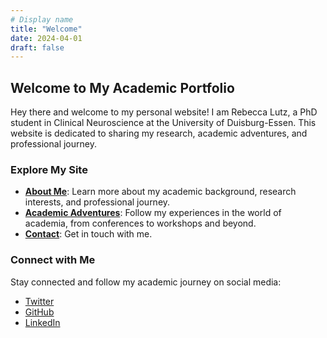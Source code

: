 ```yaml
---
# Display name
title: "Welcome"
date: 2024-04-01
draft: false
---
```


## Welcome to My Academic Portfolio

Hey there and welcome to my personal website! I am Rebecca Lutz, a PhD student in Clinical Neuroscience at the University of Duisburg-Essen. This website is dedicated to sharing my research, academic adventures, and professional journey.

### Explore My Site

- **[About Me](/about-me/)**: Learn more about my academic background, research interests, and professional journey.
- **[Academic Adventures](/academic-adventures/)**: Follow my experiences in the world of academia, from conferences to workshops and beyond.
- **[Contact](/contact/)**: Get in touch with me.

### Connect with Me

Stay connected and follow my academic journey on social media:

- [Twitter](https://twitter.com/becki_lutz)
- [GitHub](https://github.com/BeccaL95)
- [LinkedIn](https://www.linkedin.com/in/rebecca-lutz-2a3855274/)
